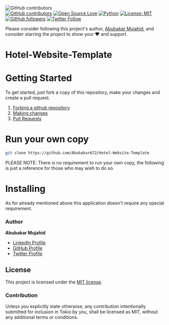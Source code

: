 ![GitHub contributors](https://img.shields.io/github/contributors/Abubakar672/web?style=for-the-badge)  
[![GitHub contributors](https://img.shields.io/badge/contributions-welcome-brightgreen.svg?style=flat)](https://github.com/Abubakar672/Hotel-Website-Template/pulls)
[![Open Source Love](https://badges.frapsoft.com/os/v1/open-source.png?v=103)](https://opensource.com/users/Abubakar672)
[![Python](https://img.shields.io/badge/Made%20with-Python-1f425f.svg)](https://www.python.org/)
[![License: MIT](https://img.shields.io/badge/License-MIT-yellow.svg)](https://github.com/Abubakar672/Hotel-Website-Template/blob/master/LICENSE)
[![GitHub followers](https://img.shields.io/github/followers/Abubakar672.svg?style=social&label=Follow)](https://github.com/Abubakar672)
[![Twitter Follow](https://img.shields.io/twitter/follow/abdulladgaf.svg?style=social)](https://twitter.com/abdulladgaf)

Please consider following this project's author, [Abubakar Mujahid](https://github.com/Abubakar672), and consider starring the project to show your :heart: and support.


# Hotel-Website-Template


# Getting Started
To get started, just fork a copy of this repository, make your changes and create a pull request.

1. [Forking a github repository](https://help.github.com/articles/fork-a-repo/)
2. [Making changes](https://help.github.com/articles/editing-files-in-your-repository/)
3. [Pull Requests](https://help.github.com/articles/about-pull-requests/)

# Run your own copy

```sh
git clone https://github.com/Abubakar672/Hotel-Website-Template
```

PLEASE NOTE: There is no requirement to run your own copy, the following is just a reference
for those who may wish to do so.



# Installing
As for already mentioned above this application doesn't require any special requirement.




### Author

**Abubakar Mujahid**

* [LinkedIn Profile](https://https://www.linkedin.com/in/Abubakar672/)
* [GitHub Profile](https://github.com/Abubakar672)
* [Twitter Profile](https://twitter.com/Abubakar672)

## License
This project is licensed under the [MIT license](LICENSE).

### Contribution

Unless you explicitly state otherwise, any contribution intentionally submitted
for inclusion in Tokio by you, shall be licensed as MIT, without any additional
terms or conditions.


